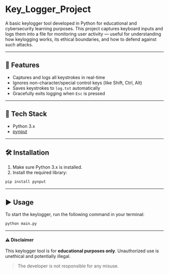 # Key_Logger_Project

A basic keylogger tool developed in Python for educational and cybersecurity learning purposes. This project captures keyboard inputs and logs them into a file for monitoring user activity — useful for understanding how keylogging works, its ethical boundaries, and how to defend against such attacks.

---

## 🚀 Features
- Captures and logs all keystrokes in real-time
- Ignores non-character/special control keys (like Shift, Ctrl, Alt)
- Saves keystrokes to `log.txt` automatically
- Gracefully exits logging when `Esc` is pressed

---

## 🧱 Tech Stack
- Python 3.x
- [pynput](https://pypi.org/project/pynput/)

---

## 🛠 Installation

1. Make sure Python 3.x is installed.
2. Install the required library:

```bash
pip install pynput
```
---

## ▶️ Usage

To start the keylogger, run the following command in your terminal:

```bash
python main.py
```



---

#### ⚠️ **Disclaimer**
This keylogger tool is for **educational purposes only**. Unauthorized use is unethical and potentially illegal.

> The developer is not responsible for any misuse.
